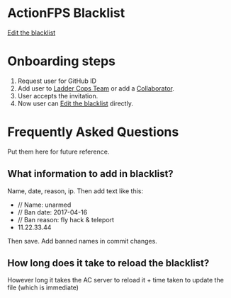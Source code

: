 # ActionFPS Blacklist

[Edit the blacklist](https://github.com/ActionFPS/blacklist/edit/master/serverblacklist.cfg)

# Onboarding steps

1. Request user for GitHub ID
2. Add user to [Ladder Cops Team](https://github.com/orgs/ActionFPS/teams/ladder-cops/) or add a [Collaborator](https://github.com/ActionFPS/blacklist/settings/collaboration).
3. User accepts the invitation.
4. Now user can [Edit the blacklist](https://github.com/ActionFPS/blacklist/edit/master/serverblacklist.cfg) directly.

# Frequently Asked Questions

Put them here for future reference.

## What information to add in blacklist?
Name, date, reason, ip. Then add text like this:
-  // Name: unarmed
-  // Ban date: 2017-04-16
-  // Ban reason: fly hack & teleport
-  11.22.33.44
  
  Then save. Add banned names in commit changes.
  
## How long does it take to reload the blacklist?

However long it takes the AC server to reload it + time taken to update the file (which is immediate)

